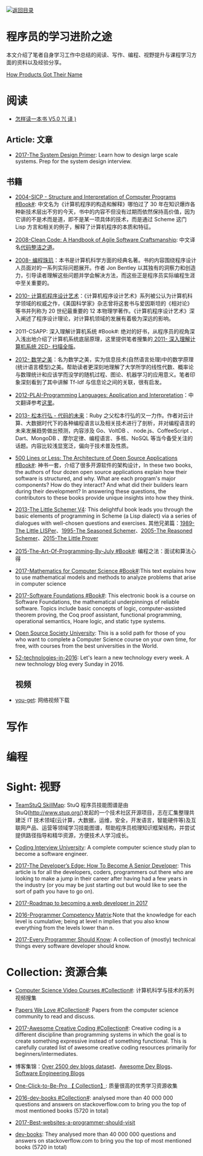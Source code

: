 [![返回目录](https://parg.co/UCb)](https://github.com/wxyyxc1992/Awesome-CheatSheet)

# 程序员的学习进阶之途

本文介绍了笔者自身学习工作中总结的阅读、写作、编程、视野提升与课程学习方面的资料以及经验分享。

[How Products Got Their Name](https://dev.to/amit_merchant/how-products-got-their-name-c6d?returning-user=true)

# 阅读

* [怎样读一本书 V5.0 ?( 译 )](https://ljinkai.github.io/2017/02/08/how-to-read-a-book/)

## Article: 文章

* [2017-The System Design Primer](https://github.com/donnemartin/system-design-primer): Learn how to design large scale systems. Prep for the system design interview.

## 书籍

* [2004-SICP - Structure and Interpretation of Computer Programs #Book#](http://sarabander.github.io/sicp/html/index.xhtml): 中文名为《计算机程序的构造和解释》哪怕过了 30 年在知识爆炸各种新技术层出不穷的今天，书中的内容不但没有过期而依然保持高价值，因为它讲的不是术而是道，即不是某一项具体的技术，而是通过 Scheme 这门 Lisp 方言和相关的例子，解释了计算机程序的本质和特征。

- [2008-Clean Code: A Handbook of Agile Software Craftsmanship](http://6me.us/cA697D): 中文译名[代码整洁之道](https://book.douban.com/subject/3892588/)。

* [2008- 编程珠玑](https://book.douban.com/subject/3227098/)：本书是计算机科学方面的经典名著。书的内容围绕程序设计人员面对的一系列实际问题展开。作者 Jon Bentley 以其独有的洞察力和创造力，引导读者理解这些问题并学会解决方法，而这些正是程序员实际编程生涯中至关重要的。

- [2010- 计算机程序设计艺术](http://6me.us/zzN)：《计算机程序设计艺术》系列被公认为计算机科学领域的权威之作，《美国科学家》杂志曾将这套书与爱因斯坦的《相对论》等书并列称为 20 世纪最重要的 12 本物理学著作。《计算机程序设计艺术》深入阐述了程序设计理论，对计算机领域的发展有着极为深远的影响。

* 2011-CSAPP: 深入理解计算机系统 #Book#: 绝对的好书，从程序员的视角深入浅出地介绍了计算机系统底层原理，这里提供笔者搜集的[ 2011- 深入理解计算机系统 2ED- 扫描全版](https://drive.wps.cn/view/l/ded1ba6254884c569ff61d119109ed8c)。

- [2012- 数学之美](https://book.douban.com/subject/10750155/)：名为数学之美，实为信息技术(自然语言处理)中的数学原理(统计语言模型)之美。帮助读者更深刻地理解了大学所学的线性代数、概率论与数理统计和应该学而没学的随机过程、图论、机器学习的应用意义。笔者印象深刻看到了其中讲解 Tf-Idf 与信息论之间的关联，很有启发。

* [2012-PLAI-Programming Languages: Application and Interpretation](http://cs.brown.edu/courses/cs173/2012/book/index.html)：中文翻译参考[这里](https://zhuanlan.zhihu.com/p/24578121)。

- [2013- 松本行弘 - 代码的未来](https://book.douban.com/subject/24536403/)：Ruby 之父松本行弘的又一力作。作者对云计算、大数据时代下的各种编程语言以及相关技术进行了剖析，并对编程语言的未来发展趋势做出预测，内容涉及 Go、VoltDB 、 node.js、CoffeeScript 、 Dart、MongoDB 、摩尔定律、编程语言、多核、NoSQL 等当今备受关注的话题。内容比较浅显宽泛，偏向于技术普及性质。

* [500 Lines or Less: The Architecture of Open Source Applications #Book#](http://aosabook.org/en/index.html): 神书一套，介绍了很多开源软件的架构设计，In these two books, the authors of four dozen open source applications explain how their software is structured, and why. What are each program's major components? How do they interact? And what did their builders learn during their development? In answering these questions, the contributors to these books provide unique insights into how they think.

- [2013-The Little Schemer V4](https://drive.wps.cn/view/l/882c5c0df99841f5858417d5e6ae32c1): This delightful book leads you through the basic elements of programming in Scheme (a Lisp dialect) via a series of dialogues with well-chosen questions and exercises. 其他兄弟篇：[1989-The Little LISPer](https://www.amazon.com/exec/obidos/ASIN/0023397632/)、[1995-The Seasoned Schemer](https://book.douban.com/subject/1726083/)、[2005-The Reasoned Schemer](https://book.douban.com/subject/1726088/)、[2015-The Little Prover](http://the-little-prover.github.io/)

* [2015-The-Art-Of-Programming-By-July #Book#](http://6me.us/oEiD): 编程之法：面试和算法心得

- [2017-Mathematics for Computer Science #Book#](https://courses.csail.mit.edu/6.042/spring17/mcs.pdf):This text explains how to use mathematical models and methods to analyze problems that arise in computer science

* [2017-Software Foundations #Book#](https://www.cis.upenn.edu/~bcpierce/sf/current/index.html): This electronic book is a course on Software Foundations, the mathematical underpinnings of reliable software. Topics include basic concepts of logic, computer-assisted theorem proving, the Coq proof assistant, functional programming, operational semantics, Hoare logic, and static type systems.

- [Open Source Society University](http://6me.us/eWa): This is a solid path for those of you who want to complete a Computer Science course on your own time, for free, with courses from the best universities in the World.

* [52-technologies-in-2016](https://github.com/shekhargulati/52-technologies-in-2016): Let's learn a new technology every week. A new technology blog every Sunday in 2016.
  ## 视频

- [you-get](https://github.com/soimort/you-get): 网络视频下载

# 写作

# 编程

# Sight: 视野

* [TeamStuQ SkillMap](https://github.com/TeamStuQ/skill-map): StuQ 程序员技能图谱是由 StuQ(http://www.stuq.org/)发起的一个技术社区开源项目，志在汇集整理共建泛 IT 技术领域(云计算，大数据，运维，安全，开发语言，智能硬件等)及互联网产品、运营等领域学习技能图谱，帮助程序员梳理知识框架结构，并尝试提供路径指导和精华资源，方便技术人学习成长。

* [Coding Interview University](https://github.com/jwasham/coding-interview-university): A complete computer science study plan to become a software engineer.

- [2017-The Developer’s Edge: How To Become A Senior Developer](http://6me.us/h8Zcz): This article is for all the developers, coders, programmers out there who are looking to make a jump in their career after having had a few years in the industry (or you may be just starting out but would like to see the sort of path you have to go on).

* [2017-Roadmap to becoming a web developer in 2017](https://github.com/kamranahmedse/developer-roadmap)

- [2016-Programmer Competency Matrix](http://sijinjoseph.com/programmer-competency-matrix/):Note that the knowledge for each level is cumulative; being at level n implies that you also know everything from the levels lower than n.

* [2017-Every Programmer Should Know](https://github.com/mr-mig/every-programmer-should-know): A collection of (mostly) technical things every software developer should know.

# Collection: 资源合集

* [Computer Science Video Courses #Collection#](https://github.com/Developer-Y/cs-video-courses): 计算机科学与技术的系列视频搜集

* [Papers We Love #Collection#](https://github.com/papers-we-love/papers-we-love): Papers from the computer science community to read and discuss.

- [2017-Awesome Creative Coding #Collection#](https://github.com/terkelg/awesome-creative-coding): Creative coding is a different discipline than programming systems in which the goal is to create something expressive instead of something functional. This is carefully curated list of awesome creative coding resources primarily for beginners/intermediates.

* 博客集锦：[Over 2500 dev blogs dataset](https://github.com/abdelhai/devblogs)、[Awesome Dev Blogs](https://github.com/abdelhai/awesome-dev-blogs)、[Software Engineering Blogs](https://github.com/kilimchoi/engineering-blogs)

* [One-Click-to-Be-Pro 【 Collection】](https://github.com/vic317yeh/One-Click-to-Be-Pro): 质量很高的优秀学习资源收集

* [2016-dev-books #Collection#](http://www.dev-books.com/): analysed more than 40 000 000 questions and answers on stackoverflow.com to bring you the top of most mentioned books (5720 in total)

* [2017-Best-websites-a-programmer-should-visit](https://github.com/sdmg15/Best-websites-a-programmer-should-visit)

* [dev-books](dev-books.com): They analysed more than 40 000 000 questions and answers on stackoverflow.com to bring you the top of most mentioned books (5720 in total)
